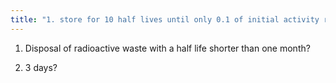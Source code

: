 ```yaml
---
title: "1. store for 10 half lives until only 0.1 of initial activity remains  2. elimited as soon as initial concentration has been reducted to 0.1 of inital activity"
---
```

1. Disposal of radioactive waste with a half life shorter than one month?

2. 3 days?


